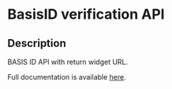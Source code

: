 # BasisID verification API

## Description
BASIS ID API with return widget URL.

Full documentation is available [here](https://github.com/ssergy/documentationv2.html).


